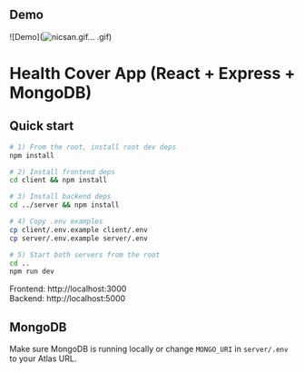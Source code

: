 ## Demo

![Demo](![nicsan.gif…]()
.gif)

# Health Cover App (React + Express + MongoDB)

## Quick start

```bash
# 1) From the root, install root dev deps
npm install

# 2) Install frontend deps
cd client && npm install

# 3) Install backend deps
cd ../server && npm install

# 4) Copy .env examples
cp client/.env.example client/.env
cp server/.env.example server/.env

# 5) Start both servers from the root
cd ..
npm run dev
```

Frontend: http://localhost:3000  
Backend:  http://localhost:5000

## MongoDB
Make sure MongoDB is running locally or change `MONGO_URI` in `server/.env` to your Atlas URL.
